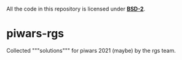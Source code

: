 All the code in this repository is licensed under **[BSD-2](https://opensource.org/licenses/BSD-2-Clause)**.
# piwars-rgs
Collected """solutions""" for piwars 2021 (maybe) by the rgs team.
